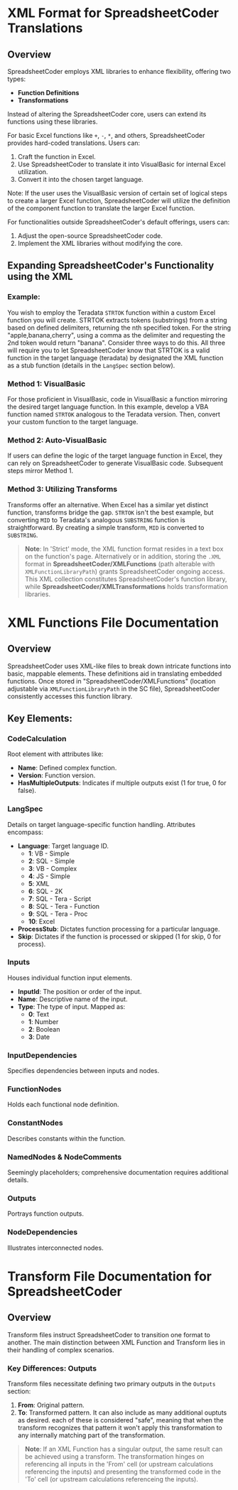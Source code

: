 # XML Format for SpreadsheetCoder Translations

## Overview

SpreadsheetCoder employs XML libraries to enhance flexibility, offering two types:
- **Function Definitions**
- **Transformations**

Instead of altering the SpreadsheetCoder core, users can extend its functions using these libraries. 

For basic Excel functions like `+`, `-`, `*`, and others, SpreadsheetCoder provides hard-coded translations. Users can:
1. Craft the function in Excel.
2. Use SpreadsheetCoder to translate it into VisualBasic for internal Excel utilization.
3. Convert it into the chosen target language.

Note: If the user uses the VisualBasic version of certain set of logical steps to create a larger Excel function, SpreadsheetCoder will utilize the definition of the component function to translate the larger Excel function.

For functionalities outside SpreadsheetCoder's default offerings, users can:
1. Adjust the open-source SpreadsheetCoder code.
2. Implement the XML libraries without modifying the core.

## Expanding SpreadsheetCoder's Functionality using the XML

### Example:

You wish to employ the Teradata `STRTOK` function within a custom Excel function you will create. STRTOK extracts tokens (substrings) from a string based on defined delimiters, returning the nth specified token. For the string "apple,banana,cherry", using a comma as the delimiter and requesting the 2nd token would return "banana". Consider three ways to do this. All three will require you to let SpreadsheetCoder know that STRTOK is a valid function in the target language (teradata) by designated the XML function as a stub function (details in the `LangSpec` section below).

### Method 1: VisualBasic

For those proficient in VisualBasic,  code in VisualBasic a function mirroring the desired target language function.  In this example, develop a VBA function named `STRTOK` analogous to the Teradata version. Then, convert your custom function to the target language.

### Method 2: Auto-VisualBasic

If users can define the logic of the target language function in Excel, they can rely on SpreadsheetCoder to generate VisualBasic code. Subsequent steps mirror Method 1.

### Method 3: Utilizing Transforms

Transforms offer an alternative. When Excel has a similar yet distinct function, transforms bridge the gap.  `STRTOK` isn't the best example, but converting `MID` to Teradata's analogous `SUBSTRING` function is straightforward. By creating a simple transform, `MID` is converted to `SUBSTRING`.

> **Note**: 
> In 'Strict' mode, the XML function format resides in a text box on the function's page. Alternatively or in addition, storing the `.XML` format in **SpreadsheetCoder/XMLFunctions** (path alterable with `XMLFunctionLibraryPath`) grants SpreadsheetCoder ongoing access. This XML collection constitutes SpreadsheetCoder's function library, while **SpreadsheetCoder/XMLTransformations** holds transformation libraries.

# XML Functions File Documentation

## Overview

SpreadsheetCoder uses XML-like files to break down intricate functions into basic, mappable elements. These definitions aid in translating embedded functions. Once stored in "SpreadsheetCoder/XMLFunctions" (location adjustable via `XMLFunctionLibraryPath` in the SC file), SpreadsheetCoder consistently accesses this function library.

## Key Elements:

### CodeCalculation

Root element with attributes like:
- **Name**: Defined complex function.
- **Version**: Function version.
- **HasMultipleOutputs**: Indicates if multiple outputs exist (1 for true, 0 for false).

### LangSpec

Details on target language-specific function handling. Attributes encompass:
- **Language**: Target language ID.
  - **1**: VB - Simple
  - **2**: SQL - Simple
  - **3**: VB - Complex
  - **4**: JS - Simple
  - **5**: XML
  - **6**: SQL - 2K
  - **7**: SQL - Tera - Script
  - **8**: SQL - Tera - Function
  - **9**: SQL - Tera - Proc
  - **10**: Excel
- **ProcessStub**: Dictates function processing for a particular language.
- **Skip**: Dictates if the function is processed or skipped (1 for skip, 0 for process).

### Inputs

Houses individual function input elements.
- **InputId**: The position or order of the input.
- **Name**: Descriptive name of the input.
- **Type**: The type of input. Mapped as:
  - **0**: Text
  - **1**: Number
  - **2**: Boolean
  - **3**: Date

### InputDependencies

Specifies dependencies between inputs and nodes.

### FunctionNodes

Holds each functional node definition.

### ConstantNodes

Describes constants within the function.

### NamedNodes & NodeComments

Seemingly placeholders; comprehensive documentation requires additional details.

### Outputs

Portrays function outputs.

### NodeDependencies

Illustrates interconnected nodes.

# Transform File Documentation for SpreadsheetCoder

## Overview

Transform files instruct SpreadsheetCoder to transition one format to another. The main distinction between XML Function and Transform lies in their handling of complex scenarios.

### Key Differences: Outputs

Transform files necessitate defining two primary outputs in the `Outputs` section:
1. **From**: Original pattern.
2. **To**: Transformed pattern.
It can also include as many additional ouptuts as desired. each of these is considered "safe", meaning that when the transform recognizes that pattern it won't apply this transformation to any internally matching part of the transformation.

> **Note**:
> If an XML Function has a singular output, the same result can be achieved using a transform. The transformation hinges on referencing all inputs in the 'From' cell (or upstream calculations referencing the inputs) and presenting the transformed code in the 'To' cell (or upstream calculations referenceing the inputs).
